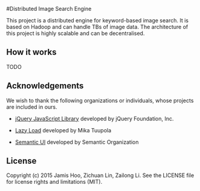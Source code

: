 
#Distributed Image Search Engine

This project is a distributed engine for keyword-based image search. It is based on Hadoop and can handle TBs of image data. The architecture of this project is highly scalable and can be decentralised. 


## How it works

TODO

## Acknowledgements

We wish to thank the following organizations or individuals, whose projects are included in ours.

* [jQuery JavaScript Library](https://jquery.com/) developed by jQuery Foundation, Inc.

* [Lazy Load](http://www.appelsiini.net/projects/lazyload) developed by Mika Tuupola

* [Semantic UI](http://semantic-ui.com/) developed by Semantic Organization


## License

Copyright (c) 2015 Jamis Hoo, Zichuan Lin, Zailong Li. See the LICENSE file for license rights and limitations (MIT).